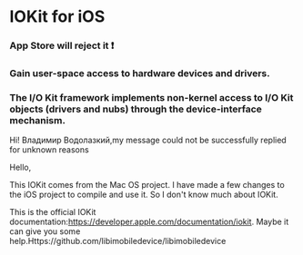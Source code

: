 # IOKit for iOS

### App Store will reject it ❗️
### Gain user-space access to hardware devices and drivers.
### The I/O Kit framework implements non-kernel access to I/O Kit objects (drivers and nubs) through the device-interface mechanism.


Hi! Владимир Водолазкий,my message could not be successfully replied for unknown reasons

Hello,

This IOKit comes from the Mac OS project. I have made a few changes to the iOS project to compile and use it. So I don't know much about IOKit. 

This is the official IOKit documentation:https://developer.apple.com/documentation/iokit.
Maybe it can give you some help.Https://github.com/libimobiledevice/libimobiledevice
